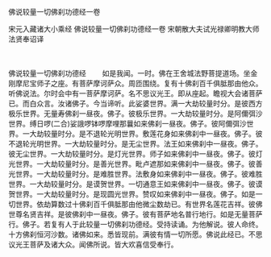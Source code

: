 佛说较量一切佛刹功德经一卷


宋元入藏诸大小乘经
佛说较量一切佛刹功德经一卷
宋朝散大夫试光禄卿明教大师法贤奉诏译


　　

佛说较量一切佛刹功德经
　　如是我闻。一时。佛在王舍城法野菩提道场。坐金刚摩尼宝师子之座。有菩萨摩诃萨众。周匝围绕。复有十佛刹百千俱胝那由他众。听佛说法。尔时会中有一菩萨摩诃萨。名不思议光王。即从座起。瞻视大会诸菩萨已。而白众言。汝诸佛子。今当谛听。此娑婆世界。满一大劫较量时分。是彼西方极乐世界。无量寿佛刹一昼夜。佛子。彼极乐世界。一大劫较量时分。是阿儞弭沙世界。缚日啰(二合)娑誐啰钵啰摩哩那曩如来佛刹一昼夜。佛子。彼阿儞弭沙世界。一大劫较量时分。是不退轮光明世界。敷莲花身如来佛刹中一昼夜。佛子。彼不退轮光明世界。一大劫较量时分。是无尘世界。法王如来佛刹中一昼夜。佛子。彼无尘世界。一大劫较量时分。是灯光世界。师子如来佛刹中一昼夜。佛子。彼灯光世界。一大劫较量时分。是善光世界。毗卢遮那如来佛刹中一昼夜。佛子。彼善光世界。一大劫较量时分。是难胜世界。法敷身如来佛刹中一昼夜。佛子。彼难胜世界。一大劫较量时分。是谟贺世界。一切通意王如来佛刹中一昼夜。佛子。彼谟贺世界。一大劫较量时分。是现圆光世界。赞叹如来佛刹中一昼夜。佛子。如是一切世界。依劫算数过十佛刹百千俱胝那由他微尘数劫已。有世界名莲花吉祥。彼佛世尊名贤吉祥。是彼佛刹中一昼夜。佛子。彼有菩萨地名普行地行。如是无量菩萨行。佛子。若复有人于此较量一切佛刹功德经。受持读诵。为他解说。彼人命终。十方佛刹恒河沙数。诸佛如来。悉皆现前。满彼有情一切所愿。佛说此经已。不思议光王菩萨及诸大众。闻佛所说。皆大欢喜信受奉行。


